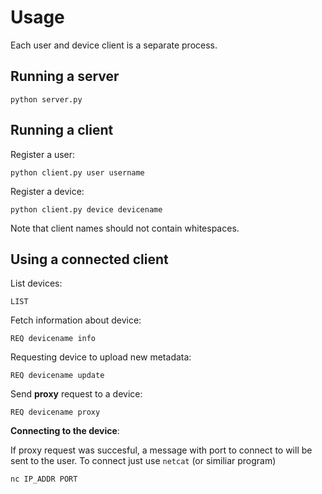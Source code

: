 # Usage

Each user and device client is a separate process.

## Running a server

``python server.py``

## Running a client

Register a user:

``python client.py user username``

Register a device:

``python client.py device devicename``

Note that client names should not contain whitespaces.

## Using a connected client

List devices:

``LIST``

Fetch information about device:

``REQ devicename info``

Requesting device to upload new metadata:

``REQ devicename update ``

Send **proxy** request to a device:

``REQ devicename proxy``

**Connecting to the device**:

If proxy request was succesful, a message with port to connect to will be sent to the user. 
To connect just use ``netcat`` (or similiar program)

``nc IP_ADDR PORT``